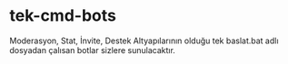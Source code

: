 # tek-cmd-bots
Moderasyon, Stat, İnvite, Destek Altyapılarının olduğu tek baslat.bat adlı dosyadan çalısan botlar sizlere sunulacaktır.
